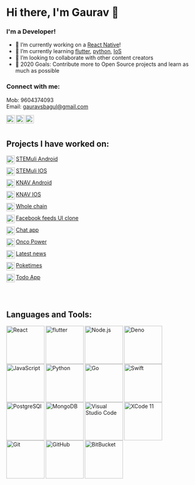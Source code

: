# Hi there, I'm Gaurav 👋

### I'm a Developer!
- 🔭 I’m currently working on a [React Native](https://reactnative.dev/)!
- 🌱 I’m currently learning [flutter](https://flutter.dev/), [python](https://www.python.org/), [IoS](https://developer.apple.com/library/archive/referencelibrary/GettingStarted/DevelopiOSAppsSwift/)
- 👯 I’m looking to collaborate with other content creators
- 🥅 2020 Goals: Contribute more to Open Source projects and learn as much as possible

### Connect with me:
Mob: 9604374093
<br />
Email: gauravsbagul@gmail.com

[<img align="left" alt="linkedin | LinkedIn" width="22px" src="https://cdn.jsdelivr.net/npm/simple-icons@v3/icons/linkedin.svg" />](https://www.linkedin.com/in/gauravsbagul/)
[<img align="left" alt="twitter | Twitter" width="22px" src="https://cdn.jsdelivr.net/npm/simple-icons@v3/icons/twitter.svg" />](http://twitter.com/gauravsbagul/)
[<img align="left" alt="instagram | Instagram" width="22px" src="https://cdn.jsdelivr.net/npm/simple-icons@v3/icons/instagram.svg" />](https://www.instagram.com/gauravsbagul/)


<br />
<br />


## Projects I have worked on:

  [<img align="left" alt="react-native | React-native" width="22px" src="https://cdn.jsdelivr.net/npm/simple-icons@v3/icons/react.svg" /> STEMuli Android](https://play.google.com/store/apps/details?id=com.stemuli&hl=en_US)

  [<img align="left" alt="react-native | React-native" width="22px" src="https://cdn.jsdelivr.net/npm/simple-icons@v3/icons/react.svg" /> STEMuli IOS](https://apps.apple.com/us/app/stemuli/id1483444831)

  [<img align="left" alt="react-native | React-native" width="22px" src="https://cdn.jsdelivr.net/npm/simple-icons@v3/icons/react.svg" /> KNAV Android](https://play.google.com/store/apps/details?id=com.knav)

  [<img align="left" alt="react-native | React-native" width="22px" src="https://cdn.jsdelivr.net/npm/simple-icons@v3/icons/react.svg" /> KNAV IOS](https://apps.apple.com/us/app/grow-your-business/id1481198319)

  [<img align="left" alt="react-native | React Js" width="22px" src="https://cdn.jsdelivr.net/npm/simple-icons@v3/icons/react.svg" /> Whole chain](https://dashboard.wholechain.com/)
  
  [<img align="left" alt="flutter | Flutter" width="22px" src="https://cdn.jsdelivr.net/npm/simple-icons@v3/icons/flutter.svg" /> Facebook feeds UI clone](https://gauravsbagul.github.io/#/)
  
   [<img align="left" alt="react-native | React Js" width="22px" src="https://cdn.jsdelivr.net/npm/simple-icons@v3/icons/react.svg" /> Chat app](https://node-realtime-chat-app-gb.herokuapp.com/)

  [<img align="left" alt="go | Go" width="22px" src="https://cdn.jsdelivr.net/npm/simple-icons@v3/icons/go.svg" /> Onco Power](https://www.oncopower.org/)

  [<img align="left" alt="react-native | React Js" width="22px" src="https://cdn.jsdelivr.net/npm/simple-icons@v3/icons/react.svg" /> Latest news](https://voice-command-news-app.herokuapp.com/)
  
  [<img align="left" alt="react-native | React Js" width="22px" src="https://cdn.jsdelivr.net/npm/simple-icons@v3/icons/react.svg" /> Poketimes](https://poketimes-app.herokuapp.com/)
  
  [<img align="left" alt="react-native | React Js" width="22px" src="https://cdn.jsdelivr.net/npm/simple-icons@v3/icons/react.svg" /> Todo App](https://reactjstodoapp.herokuapp.com/)
  

  
<br />
<br />

## Languages and Tools:

  <img align="left" alt="React" width="100px"  src="gs://sandwitchfirebase.appspot.com/github-MD file images/react-native.png" />
  <img align="left" alt="flutter" width="100px"  src="gs://sandwitchfirebase.appspot.com/github-MD file images/flutter.jpg" />
  <img align="left" alt="Node.js" width="100px"  src="gs://sandwitchfirebase.appspot.com/github-MD file images/nodejs.jpg" />
  <img align="left" alt="Deno" width="100px"  src="gs://sandwitchfirebase.appspot.com/github-MD file images/deno.png" />
  
  <img align="left" alt="JavaScript" width="100px"  src="gs://sandwitchfirebase.appspot.com/github-MD file images/javascript-html-css.png" />
  <img align="left" alt="Python" width="100px"  src="gs://sandwitchfirebase.appspot.com/github-MD file images/python.png" />
  <img align="left" alt="Go" width="100px"  src="gs://sandwitchfirebase.appspot.com/github-MD file images/go.jpg" />
  <img align="left" alt="Swift" width="100px"  src="gs://sandwitchfirebase.appspot.com/github-MD file images/swift.png" />  
  
  <img align="left" alt="PostgreSQl" width="100px"  src="gs://sandwitchfirebase.appspot.com/github-MD file images/postgresql.png" />
  <img align="left" alt="MongoDB" width="100px"  src="gs://sandwitchfirebase.appspot.com/github-MD file images/mongo.png" />
  
  <img align="left" alt="Visual Studio Code" width="100px"  src="gs://sandwitchfirebase.appspot.com/github-MD file images/vscode.png" />
  <img align="left" alt="XCode 11" width="100px"  src="gs://sandwitchfirebase.appspot.com/github-MD file images/xcode-logo.jpg" />
  
  <img align="left" alt="Git" width="100px"  src="gs://sandwitchfirebase.appspot.com/github-MD file images/git.png" />
  <img align="left" alt="GitHub" width="100px"  src="gs://sandwitchfirebase.appspot.com/github-MD file images/github.jpg" />
  <img align="left" alt="BitBucket" width="100px"  src="gs://sandwitchfirebase.appspot.com/github-MD file images/bitbucket.png" />

